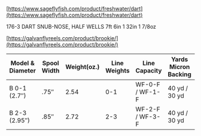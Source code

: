 [https://www.sageflyfish.com/product/freshwater/dart](https://www.sageflyfish.com/product/freshwater/dart)

176-3 DART	SNUB-NOSE, HALF WELLS	7ft 6in	1	32in	1 7/8oz

[https://galvanflyreels.com/product/brookie/](https://galvanflyreels.com/product/brookie/)

Model & Diameter| Spool Width	| Weight(oz.)	| Line Weights	| Line Capacity |	Yards Micron Backing	| (lbs.) Micron Backing	| Reel Price	| Spool Price
-------- | -------- | -------- | -------- | -------- | -------- | -------- | -------- | --------   
B 0-1 (2.7″) |	.75″	| 2.54	| 0-1	| WF-0-F / WF-1-F	| 40 yd / 30 yd	| 20 lb	| $220.00	| $110.00
B 2-3 (2.95″)	| .85″	| 2.72	| 2-3	| WF-2-F / WF-3-F	| 40 yd / 30 yd	| 20 lb	| $230.00	| $115.00
